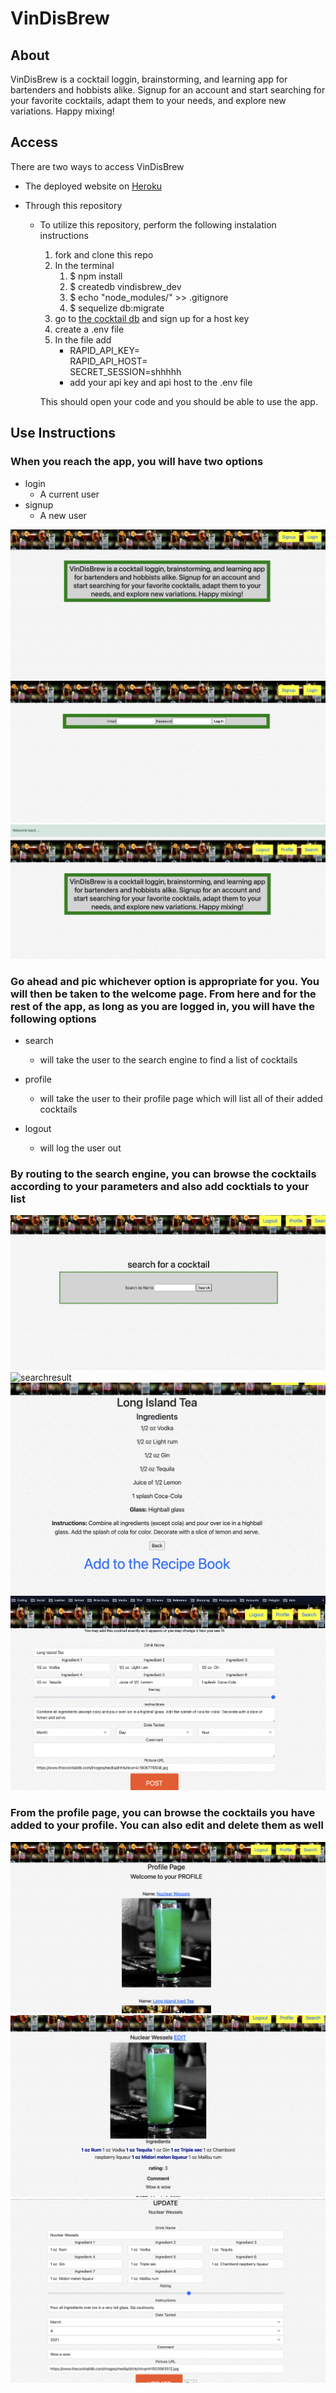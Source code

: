 # VinDisBrew

## About

VinDisBrew is a cocktail loggin, brainstorming, and learning app for bartenders and hobbists alike. Signup for an account and start searching for your favorite cocktails, adapt them to your needs, and explore new variations. Happy mixing!

## Access

There are two ways to access VinDisBrew

- The deployed website on [Heroku](https://vindisbrew.herokuapp.com/)
- Through this repository

  - To utilize this repository, perform the following instalation instructions

    1. fork and clone this repo
    2. In the terminal
       1. $ npm install
       2. $ createdb vindisbrew_dev
       3. $ echo "node_modules/" >> .gitignore
       4. $ sequelize db:migrate
    3. go to [the cocktail db](https://rapidapi.com/thecocktaildb/api/the-cocktail-db) and sign up for a host key
    4. create a .env file
    5. In the file add
       - RAPID_API_KEY=<br>
         RAPID_API_HOST=<br>
         SECRET_SESSION=shhhhh
       - add your api key and api host to the .env file

    This should open your code and you should be able to use the app.

## Use Instructions

### When you reach the app, you will have two options

- login
  - A current user
- signup
  - A new user

![home](./public/imgs/readme/home.png)
![login](./public/imgs/readme/login.png)
![justsigned](./public/imgs/readme/justsignedin.png)

### Go ahead and pic whichever option is appropriate for you. You will then be taken to the welcome page. From here and for the rest of the app, as long as you are logged in, you will have the following options

- search

  - will take the user to the search engine to find a list of cocktails

- profile
  - will take the user to their profile page which will list all of their added cocktails
- logout
  - will log the user out

### By routing to the search engine, you can browse the cocktails according to your parameters and also add cocktials to your list

![search](./public/imgs/readme/search.png)
![searchresult](./public/imgs/readme/searchresult.png)
![searchresult](./public/imgs/readme/singlesearchresult.png)
![post](./public/imgs/readme/post.png)

### From the profile page, you can browse the cocktails you have added to your profile. You can also edit and delete them as well

![profile](./public/imgs/readme/profile.png)
![single profile](./public/imgs/readme/singledrinkprofile.png)
![update](./public/imgs/readme/update.png)
